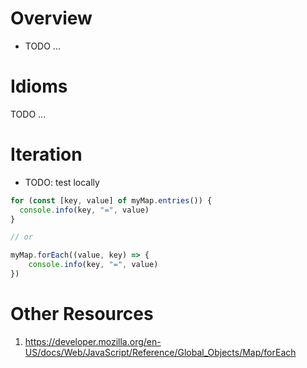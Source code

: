 # Overview
- TODO ...


# Idioms
TODO ...


# Iteration
- TODO: test locally
```ts
for (const [key, value] of myMap.entries()) {
  console.info(key, "=", value)
}

// or 

myMap.forEach((value, key) => {
    console.info(key, "=", value)
})
```


# Other Resources
1. https://developer.mozilla.org/en-US/docs/Web/JavaScript/Reference/Global_Objects/Map/forEach

